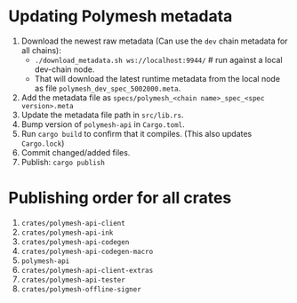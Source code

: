 # Updating Polymesh metadata

1. Download the newest raw metadata (Can use the `dev` chain metadata for all chains):
	-	`./download_metadata.sh ws://localhost:9944/` # run against a local dev-chain node.
	-	That will download the latest runtime metadata from the local node as file `polymesh_dev_spec_5002000.meta`.
2. Add the metadata file as `specs/polymesh_<chain name>_spec_<spec version>.meta`
3. Update the metadata file path in `src/lib.rs`.
4. Bump version of `polymesh-api` in `Cargo.toml`.
5. Run `cargo build` to confirm that it compiles.  (This also updates `Cargo.lock`)
6. Commit changed/added files.
7. Publish: `cargo publish`

# Publishing order for all crates

1. `crates/polymesh-api-client`
2. `crates/polymesh-api-ink`
3. `crates/polymesh-api-codegen`
4. `crates/polymesh-api-codegen-macro`
5. `polymesh-api`
6. `crates/polymesh-api-client-extras`
7. `crates/polymesh-api-tester`
8. `crates/polymesh-offline-signer`
